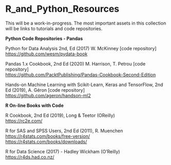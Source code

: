 # R_and_Python_Resources

This will be a work-in-progress.  The most important assets in this collection will be links to tutorials and code repositories.

<B>Python Code Repositories - Pandas</B>

Python for Data Analysis 2nd, Ed (2017) W. McKinney [code repository]  
https://github.com/wesm/pydata-book  

Pandas 1.x Cookbook, 2nd Ed (2020) M. Harrison, T. Petrou [code repository]  
https://github.com/PacktPublishing/Pandas-Cookbook-Second-Edition  

Hands-on Machine Learning with Scikit-Learn, Keras and TensorFlow, 2nd Ed (2019), A. Géron [code repository]  
https://github.com/ageron/handson-ml2  
  


<B>R On-line Books with Code</B>

R Cookbook, 2nd Ed (2019), Long & Teetor (OReilly)  
https://rc2e.com/

R for SAS and SPSS Users, 2nd Ed (2011), R. Muenchen  
https://r4stats.com/books/free-version/  
https://r4stats.com/books/downloads/

R for Data Science (2017) - Hadley Wickham (O’Reilly)  
https://r4ds.had.co.nz/

